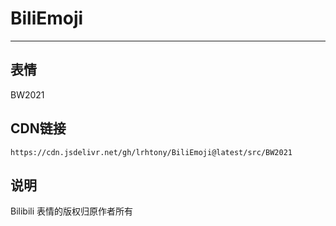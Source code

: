 
# BiliEmoji
---
## 表情
BW2021
## CDN链接
```
https://cdn.jsdelivr.net/gh/lrhtony/BiliEmoji@latest/src/BW2021
```
## 说明
Bilibili 表情的版权归原作者所有
